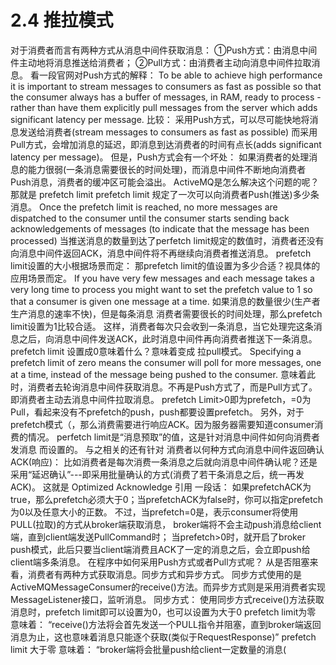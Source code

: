 # 2.4 推拉模式

 对于消费者而言有两种方式从消息中间件获取消息： ①Push方式：由消息中间件主动地将消息推送给消费者； ②Pull方式：由消费者主动向消息中间件拉取消息。 看一段官网对Push方式的解释： To be able to achieve high performance it is important to stream messages to consumers as fast as possible so that the consumer always has a buffer of messages, in RAM, ready to process - rather than have them explicitly pull messages from the server which adds significant latency per message. 比较： 采用Push方式，可以尽可能快地将消息发送给消费者\(stream messages to consumers as fast as possible\) 而采用Pull方式，会增加消息的延迟，即消息到达消费者的时间有点长\(adds significant latency per message\)。 但是，Push方式会有一个坏处： 如果消费者的处理消息的能力很弱\(一条消息需要很长的时间处理\)，而消息中间件不断地向消费者Push消息，消费者的缓冲区可能会溢出。 ActiveMQ是怎么解决这个问题的呢？那就是  prefetch limit prefetch limit 规定了一次可以向消费者Push\(推送\)多少条消息。 Once the prefetch limit is reached, no more messages are dispatched to the consumer until the consumer starts sending back acknowledgements of messages \(to indicate that the message has been processed\) 当推送消息的数量到达了perfetch limit规定的数值时，消费者还没有向消息中间件返回ACK，消息中间件将不再继续向消费者推送消息。 prefetch limit设置的大小根据场景而定： 那prefetch limit的值设置为多少合适？视具体的应用场景而定。 If you have very few messages and each message takes a very long time to process you might want to set the prefetch value to 1 so that a consumer is given one message at a time. 如果消息的数量很少\(生产者生产消息的速率不快\)，但是每条消息 消费者需要很长的时间处理，那么prefetch limit设置为1比较合适。 这样，消费者每次只会收到一条消息，当它处理完这条消息之后，向消息中间件发送ACK，此时消息中间件再向消费者推送下一条消息。 prefetch limit 设置成0意味着什么？意味着变成 拉pull模式。 Specifying a prefetch limit of zero means the consumer will poll for more messages, one at a time, instead of the message being pushed to the consumer. 意味着此时，消费者去轮询消息中间件获取消息。不再是Push方式了，而是Pull方式了。即消费者主动去消息中间件拉取消息。   prefetch Limit&gt;0即为prefetch，=0为Pull，看起来没有不prefetch的push，push都要设置prefetch。   另外，对于prefetch模式（，那么消费需要进行响应ACK。因为服务器需要知道consumer消费的情况。 perfetch limit是“消息预取”的值，这是针对消息中间件如何向消费者发消息 而设置的。 与之相关的还有针对 消费者以何种方式向消息中间件返回确认ACK\(响应\)： 比如消费者是每次消费一条消息之后就向消息中间件确认呢？还是采用“延迟确认”---即采用批量确认的方式\(消费了若干条消息之后，统一再发ACK\)。 这就是 Optimized Acknowledge 引用 一段话： 如果prefetchACK为true，那么prefetch必须大于0；当prefetchACK为false时，你可以指定prefetch为0以及任意大小的正数。 不过，当prefetch=0是，表示consumer将使用PULL\(拉取\)的方式从broker端获取消息， broker端将不会主动push消息给client端，直到client端发送PullCommand时； 当prefetch&gt;0时，就开启了broker push模式，此后只要当client端消费且ACK了一定的消息之后，会立即push给client端多条消息。   在程序中如何采用Push方式或者Pull方式呢？ 从是否阻塞来看，消费者有两种方式获取消息。同步方式和异步方式。 同步方式使用的是ActiveMQMessageConsumer的receive\(\)方法。而异步方式则是采用消费者实现MessageListener接口，监听消息。 同步方式： 使用同步方式receive\(\)方法获取消息时，prefetch limit即可以设置为0，也可以设置为大于0 prefetch limit为零 意味着： “receive\(\)方法将会首先发送一个PULL指令并阻塞，直到broker端返回消息为止，这也意味着消息只能逐个获取\(类似于RequestResponse\)” prefetch limit 大于零 意味着： “broker端将会批量push给client一定数量的消息\(

